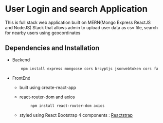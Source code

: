 # User Login and search Application

This is full stack web application built on MERN(Mongo Express ReactJS and NodeJS) Stack that allows admin to upload user data as csv file, search for nearby users using geocordinates



## Dependencies and Installation
* Backend
    
    ```bash
        npm install express mongoose cors brcyptjs jsonwebtoken cors fast-csv multer
    ```
    

* FrontEnd
    
    * built using create-react-app
    * react-router-dom and axios

        ```bash
             npm install react-router-dom axios 
        ```
    * styled using React Bootstrap 4 components : [Reactstrap](https://reactstrap.github.io/)
    
    

